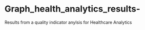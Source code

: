 # Graph_health_analytics_results-
Results from a quality indicator anylsis for Healthcare Analytics 

